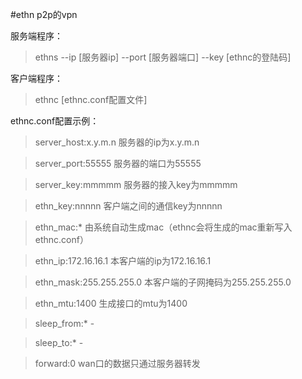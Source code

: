 #ethn
p2p的vpn

服务端程序：
>ethns --ip [服务器ip] --port [服务器端口] --key [ethnc的登陆码]

客户端程序：
>ethnc [ethnc.conf配置文件]

ethnc.conf配置示例：
>server_host:x.y.m.n 	服务器的ip为x.y.m.n

>server_port:55555		服务器的端口为55555

>server_key:mmmmm		服务器的接入key为mmmmm

>ethn_key:nnnnn			客户端之间的通信key为nnnnn

>ethn_mac:*				由系统自动生成mac（ethnc会将生成的mac重新写入ethnc.conf）

>ethn_ip:172.16.16.1		本客户端的ip为172.16.16.1

>ethn_mask:255.255.255.0	本客户端的子网掩码为255.255.255.0

>ethn_mtu:1400			生成接口的mtu为1400

>sleep_from:*			-

>sleep_to:*				-

>forward:0				wan口的数据只通过服务器转发
